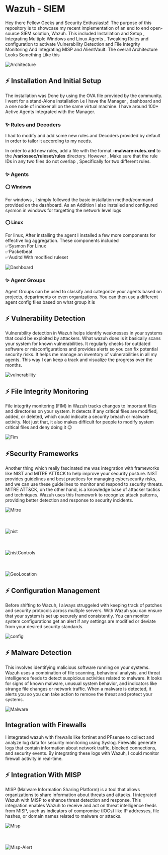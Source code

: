 
# Wazuh - SIEM

Hey there Fellow Geeks and Security Enthusiasts!! 
The purpose of this repository is to showcase my recent implementation of an end to end open-source SIEM solution, Wazuh. This included Installation and Setup , Integrating Multiple Windows and Linux Agents , Tweaking Rules and configuration to activate Vulnerability Detection and File Integrity Monitoring And Integrating MISP and AlientVault. The overall Architecture Looks Something Like this

![Architecture](./Assets/siem-proj.gif)




## ⚡ Installation And Initial Setup

The installation was Done by using the OVA file provided by the community. I went for a stand-Alone installation i.e I have the Manager , dashboard and a one node of indexer all on the same virtual machine. I have around 100+ Active Agents Integrated with the Manager.

### ✨ Rules and Decoders 
I had to modify and add some new rules and Decoders provided by default in order to tailor it according to my needs. 

In order to add new rules, add a file with the format **<id>-malware-rules.xml** to the **/var/ossec/ruleset/rules** directory. However , Make sure that the rule IDs in any two files do not overlap , Specifically for two different rules.



### ✨ Agents

#### ⭕️ Windows

For windows , I simply followed the basic installation method/command provided on the dashboard. As an Addition I also installed and configured sysmon in windows for targetting the network level logs

#### ⭕️ Linux
For linux, After installing the agent I installed a few more components for effective log aggregation. These components included  
✅Sysmon For Linux  
✅Packetbeat  
✅Auditd With modified ruleset

![Dashboard](./Assets/Wazuh-Dashboard.jpg)


### ✨ Agent Groups  
Agent Groups can be used to classify and categorize your agents based on projects, departments or even organizations. You can then use a different agent config files based on what group it is

## ⚡ Vulnerability Detection
Vulnerability detection in Wazuh helps identify weaknesses in your systems that could be exploited by attackers. What wazuh does is it basically scans your system for known vulnerabilities. It regularly checks for outdated software or misconfigurations and provides alerts so you can fix potential security risks. It helps me manage an inventory of vulnerabilities in all my agents. This way I can keep a track and visualize the progress over the months.

![vulnerability](./Assets/Wazuh-Vulnerability-Detection.jpg)


## ⚡ File Integrity Monitoring
File integrity monitoring (FIM) in Wazuh tracks changes to important files and directories on your system. It detects if any critical files are modified, added, or deleted, which could indicate a security breach or malware activity. Not just that, it also makes difficult for people to modify system critical files and deny doing it 😉

![Fim](./Assets/FIM.jpg)

## ⚡Security Frameworks

Another thing which really fascinated me was integration with frameworks like NIST and MITRE ATT&CK to help improve your security posture. NIST provides guidelines and best practices for managing cybersecurity risks, and we can use these guidelines to monitor and respond to security threats. MITRE ATT&CK, on the other hand, is a knowledge base of attacker tactics and techniques. Wazuh uses this framework to recognize attack patterns, providing better detection and response to security incidents.

![Mitre](./Assets/MITRE&ATTACKS.PNG)
<br>
<br>
<br>
<br>
![nist](./Assets/NIST-Controls.PNG)
<br>
<br>
<br>
<br>
![nistControls](./Assets/NIST-Controls.PNG)
<br>
<br>
<br>
<br>
![GeoLocation](./Assets/Geo-Location.PNG)

## ⚡ Configuration Management 

Before shifting to Wazuh, I always struggeled with keeping track of patches and security protocols across multiple servers. With Wazuh you can ensure that your system is set up securely and consistently. You can monitor system configurations get an alert if any settings are modified or deviate from your desired security standards. 

![config](./Assets/Config-Management.PNG)

## ⚡ Malware Detection

This involves identifying malicious software running on your systems. Wazuh uses a combination of file scanning, behavioral analysis, and threat intelligence feeds to detect suspicious activities related to malware. It looks for signs of known malware, unusual system behavior, and indicators like strange file changes or network traffic. When a malware is detected, it alerts you so you can take action to remove the threat and protect your systems.

![Malware](./Assets/Malware-Detection.jpg)


## Integration with Firewalls
I integrated wazuh with firewalls like fortinet and PFsense to collect and analyze log data for security monitoring using Syslog. Firewalls generate logs that contain information about network traffic, blocked connections, and security events. By integrating these logs with Wazuh, I could monitor firewall activity in real-time. 

## ⚡ Integration With MISP

MISP (Malware Information Sharing Platform) is a tool that allows organizations to share information about threats and attacks. I integrated Wazuh with MISP to enhance threat detection and response. This integration enables Wazuh to receive and act on threat intelligence feeds from MISP, such as indicators of compromise (IOCs) like IP addresses, file hashes, or domain names related to malware or attacks.



![Misp](./Assets/MISP.PNG)
<br>
<br>
<br>
<br>
![Misp-Alert](./Assets/MISP-Alert.PNG)